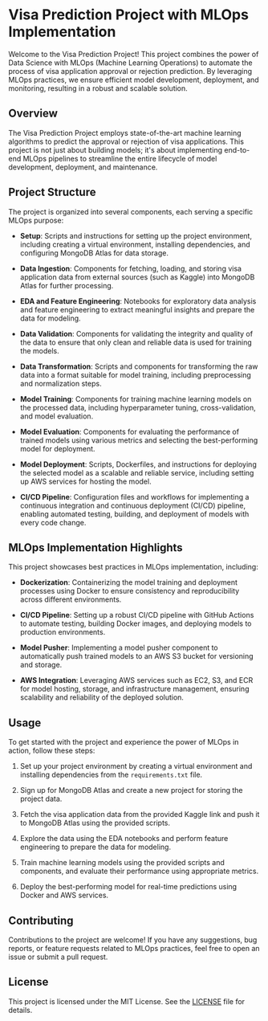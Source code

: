 # Visa Prediction Project with MLOps Implementation

Welcome to the Visa Prediction Project! This project combines the power of Data Science with MLOps (Machine Learning Operations) to automate the process of visa application approval or rejection prediction. By leveraging MLOps practices, we ensure efficient model development, deployment, and monitoring, resulting in a robust and scalable solution.

## Overview

The Visa Prediction Project employs state-of-the-art machine learning algorithms to predict the approval or rejection of visa applications. This project is not just about building models; it's about implementing end-to-end MLOps pipelines to streamline the entire lifecycle of model development, deployment, and maintenance.

## Project Structure

The project is organized into several components, each serving a specific MLOps purpose:

- **Setup**: Scripts and instructions for setting up the project environment, including creating a virtual environment, installing dependencies, and configuring MongoDB Atlas for data storage.

- **Data Ingestion**: Components for fetching, loading, and storing visa application data from external sources (such as Kaggle) into MongoDB Atlas for further processing.

- **EDA and Feature Engineering**: Notebooks for exploratory data analysis and feature engineering to extract meaningful insights and prepare the data for modeling.

- **Data Validation**: Components for validating the integrity and quality of the data to ensure that only clean and reliable data is used for training the models.

- **Data Transformation**: Scripts and components for transforming the raw data into a format suitable for model training, including preprocessing and normalization steps.

- **Model Training**: Components for training machine learning models on the processed data, including hyperparameter tuning, cross-validation, and model evaluation.

- **Model Evaluation**: Components for evaluating the performance of trained models using various metrics and selecting the best-performing model for deployment.

- **Model Deployment**: Scripts, Dockerfiles, and instructions for deploying the selected model as a scalable and reliable service, including setting up AWS services for hosting the model.

- **CI/CD Pipeline**: Configuration files and workflows for implementing a continuous integration and continuous deployment (CI/CD) pipeline, enabling automated testing, building, and deployment of models with every code change.

## MLOps Implementation Highlights

This project showcases best practices in MLOps implementation, including:

- **Dockerization**: Containerizing the model training and deployment processes using Docker to ensure consistency and reproducibility across different environments.

- **CI/CD Pipeline**: Setting up a robust CI/CD pipeline with GitHub Actions to automate testing, building Docker images, and deploying models to production environments.

- **Model Pusher**: Implementing a model pusher component to automatically push trained models to an AWS S3 bucket for versioning and storage.

- **AWS Integration**: Leveraging AWS services such as EC2, S3, and ECR for model hosting, storage, and infrastructure management, ensuring scalability and reliability of the deployed solution.

## Usage

To get started with the project and experience the power of MLOps in action, follow these steps:

1. Set up your project environment by creating a virtual environment and installing dependencies from the `requirements.txt` file.

2. Sign up for MongoDB Atlas and create a new project for storing the project data.

3. Fetch the visa application data from the provided Kaggle link and push it to MongoDB Atlas using the provided scripts.

4. Explore the data using the EDA notebooks and perform feature engineering to prepare the data for modeling.

5. Train machine learning models using the provided scripts and components, and evaluate their performance using appropriate metrics.

6. Deploy the best-performing model for real-time predictions using Docker and AWS services.

## Contributing

Contributions to the project are welcome! If you have any suggestions, bug reports, or feature requests related to MLOps practices, feel free to open an issue or submit a pull request.

## License

This project is licensed under the MIT License. See the [LICENSE](LICENSE) file for details.
